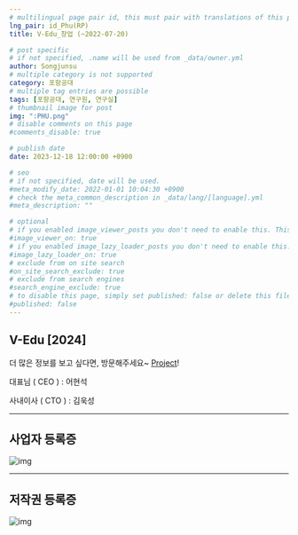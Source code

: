 ```yaml
---
# multilingual page pair id, this must pair with translations of this page. (This name must be unique)
lng_pair: id_Phu(RP)
title: V-Edu_창업 (~2022-07-20)

# post specific
# if not specified, .name will be used from _data/owner.yml
author: Songjunsu
# multiple category is not supported
category: 포항공대
# multiple tag entries are possible
tags: [포항공대, 연구원, 연구실]
# thumbnail image for post
img: ":PHU.png"
# disable comments on this page
#comments_disable: true

# publish date
date: 2023-12-18 12:00:00 +0900

# seo
# if not specified, date will be used.
#meta_modify_date: 2022-01-01 10:04:30 +0900
# check the meta_common_description in _data/lang/[language].yml
#meta_description: ""

# optional
# if you enabled image_viewer_posts you don't need to enable this. This is only if image_viewer_posts = false
#image_viewer_on: true
# if you enabled image_lazy_loader_posts you don't need to enable this. This is only if image_lazy_loader_posts = false
#image_lazy_loader_on: true
# exclude from on site search
#on_site_search_exclude: true
# exclude from search engines
#search_engine_exclude: true
# to disable this page, simply set published: false or delete this file
#published: false
---
```

<!-- outline-start -->
## V-Edu [2024]

더 많은 정보를 보고 싶다면, 방문해주세요~ [Project](https://junsusong98.github.io/ko/tabs/projects.html#id_Lab)!

대표님 ( CEO ) : 어현석

사내이사 ( CTO ) : 김욱성

***

## 사업자 등록증

![img](:V-Edu_startup.jpeg)

***

## 저작권 등록증

![img](:patent.jpeg)
